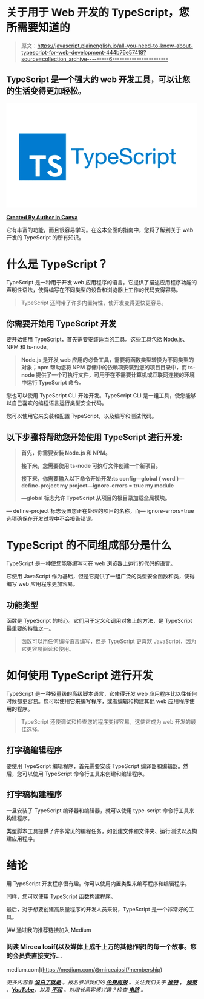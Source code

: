 # 关于用于 Web 开发的 TypeScript，您所需要知道的

> 原文：<https://javascript.plainenglish.io/all-you-need-to-know-about-typescript-for-web-development-444b76e57418?source=collection_archive---------6----------------------->

## TypeScript 是一个强大的 web 开发工具，可以让您的生活变得更加轻松。

![](img/ee68155f7ced2804a7cbb3f3e492c4c0.png)

[**Created By Author in Canva**](http://canva.com)

它有丰富的功能，而且很容易学习。在这本全面的指南中，您将了解到关于 web 开发的 TypeScript 的所有知识。

# 什么是 TypeScript？

TypeScript 是一种用于开发 web 应用程序的语言。它提供了描述应用程序功能的声明性语法，使得编写在不同类型的设备和浏览器上工作的代码变得容易。

> TypeScript 还附带了许多内置特性，使开发变得更快更容易。

## **你需要开始用 TypeScript 开发**

要开始使用 TypeScript，首先需要安装适当的工具。这些工具包括 Node.js、NPM 和 ts-node。

> **Node.js 是开发 web 应用的必备工具，需要将函数类型转换为不同类型的对象；npm 帮助您将 NPM 存储中的依赖项安装到您的项目目录中，而 ts-node 提供了一个可执行文件，可用于在不需要计算机或互联网连接的环境中运行 TypeScript 命令。**

您也可以使用 TypeScript CLI 开始开发。TypeScript CLI 是一组工具，使您能够以自己喜欢的编程语言运行类型安全代码。

您可以使用它来安装和配置 TypeScript，以及编写和测试代码。

## 以下步骤将帮助您开始使用 TypeScript 进行开发:

> **首先，你需要安装 Node.js 和 NPM。**
> 
> **接下来，您需要使用 ts-node 可执行文件创建一个新项目。**
> 
> **接下来，你需要输入以下命令开始开发:ts config—global { word }—define-project my project—ignore-errors = true my module**
> 
> **—global 标志允许 TypeScript 从项目的根目录加载全局模块。**

— define-project 标志设置您正在处理的项目的名称，而— ignore-errors=true 选项确保在开发过程中不会报告错误。

# TypeScript 的不同组成部分是什么

TypeScript 是一种使您能够编写可在 web 浏览器上运行的代码的语言。

它使用 JavaScript 作为基础，但是它提供了一组广泛的类型安全函数和类，使得编写 web 应用程序更加容易。

## **功能类型**

函数是 TypeScript 的核心。它们用于定义和调用对象上的方法，是 TypeScript 最重要的特性之一。

> 函数可以用任何编程语言编写，但是 TypeScript 更喜欢 JavaScript，因为它更容易阅读和使用。

# 如何使用 TypeScript 进行开发

TypeScript 是一种轻量级的高级脚本语言，它使得开发 web 应用程序比以往任何时候都更容易。您可以使用它来编写程序，或者编辑和构建其他 web 应用程序使用的程序。

> TypeScript 还使调试和检查您的程序变得容易，这使它成为 web 开发的最佳选择。

## **打字稿编辑程序**

要使用 TypeScript 编辑程序，首先需要安装 TypeScript 编译器和编辑器。然后，您可以使用 TypeScript 命令行工具来创建和编辑程序。

## **打字稿构建程序**

一旦安装了 TypeScript 编译器和编辑器，就可以使用 type-script 命令行工具来构建程序。

类型脚本工具提供了许多常见的编程任务，如创建文件和文件夹、运行测试以及构建应用程序。

# 结论

用 TypeScript 开发程序很有趣。你可以使用内置类型来编写程序和编辑程序。

同样，您可以使用 TypeScript 函数构建程序。

最后，对于想要创建高质量程序的开发人员来说，TypeScript 是一个非常好的工具。

[](https://medium.com/@mirceaiosif/membership) [## 通过我的推荐链接加入 Medium

### 阅读 Mircea Iosif(以及媒体上成千上万的其他作家)的每一个故事。您的会员费直接支持…

medium.com](https://medium.com/@mirceaiosif/membership) 

*更多内容看* [***说白了就是***](https://plainenglish.io/) *。报名参加我们的* [***免费周报***](http://newsletter.plainenglish.io/) *。关注我们关于* [***推特***](https://twitter.com/inPlainEngHQ) ， [***领英***](https://www.linkedin.com/company/inplainenglish/) *，*[***YouTube***](https://www.youtube.com/channel/UCtipWUghju290NWcn8jhyAw)*，以及* [***不和***](https://discord.gg/GtDtUAvyhW) *。对增长黑客感兴趣？检查* [***电路***](https://circuit.ooo/) *。*